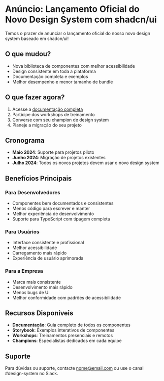 # Anúncio: Lançamento Oficial do Novo Design System com shadcn/ui

Temos o prazer de anunciar o lançamento oficial do nosso novo design system baseado em shadcn/ui!

## O que mudou?

- Nova biblioteca de componentes com melhor acessibilidade
- Design consistente em toda a plataforma
- Documentação completa e exemplos
- Melhor desempenho e menor tamanho de bundle

## O que fazer agora?

1. Acesse a [documentação completa](link)
2. Participe dos workshops de treinamento
3. Converse com seu champion de design system
4. Planeje a migração do seu projeto

## Cronograma

- **Maio 2024**: Suporte para projetos piloto
- **Junho 2024**: Migração de projetos existentes
- **Julho 2024**: Todos os novos projetos devem usar o novo design system

## Benefícios Principais

### Para Desenvolvedores
- Componentes bem documentados e consistentes
- Menos código para escrever e manter
- Melhor experiência de desenvolvimento
- Suporte para TypeScript com tipagem completa

### Para Usuários
- Interface consistente e profissional
- Melhor acessibilidade
- Carregamento mais rápido
- Experiência de usuário aprimorada

### Para a Empresa
- Marca mais consistente
- Desenvolvimento mais rápido
- Menos bugs de UI
- Melhor conformidade com padrões de acessibilidade

## Recursos Disponíveis

- **Documentação**: Guia completo de todos os componentes
- **Storybook**: Exemplos interativos de componentes
- **Workshops**: Treinamentos presenciais e remotos
- **Champions**: Especialistas dedicados em cada equipe

## Suporte

Para dúvidas ou suporte, contacte [nome@email.com](mailto:nome@email.com) ou use o canal #design-system no Slack. 